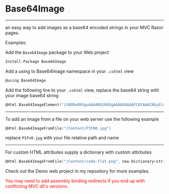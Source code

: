 # Base64Image
---
an easy way to add images as a base64 encoded strings in your MVC Razor pages.

Examples:


Add the `Base64Image` package to your Web project
```sh
Install-Package Base64Image
```
Add a using to Base64Image namespace in your `.cshtml` view
```csharp
@using Base64Image
```

Add the following line to your `.cshtml` view, replace the base64 string with your image base64 string
```c
@Html.Base64ImageElement("iVBORw0KGgoAAAANSUhEUgAAAAUAAAAFCAYAAACNbyblAAAAHElEQVQI12P4//8/w38GIAXDIBKE0DHxgljNBAAO9TXL0Y4OHwAAAABJRU5ErkJggg == ")
```

---
To add an image from a file on your web server use the following example 
```c
@Html.Base64ImageFromFile("/Content/PIFN0.jpg")
```
replace `PIFn0.jpg` with your file relative path and name

---

For custom HTML attributes supply a dictionary with custom attirbutes
```c
@Html.Base64ImageFromFile("/Content/code-flat.png", new Dictionary<string, string> { { "class", "dottedBorder" }, { "id", "imageIdX" } })
```


Check out the Demo web project in my repository for more examples.


<span style="color:red; font-size:1em;">
You may need to add assembly binding redirects if you end up with conflicting MVC dll's versions.
</span>